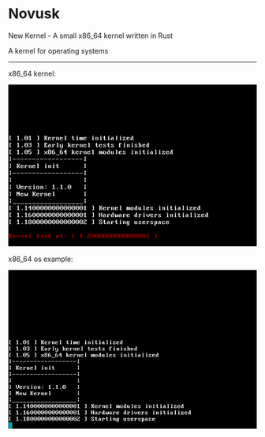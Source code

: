 # Novusk
New Kernel - A small x86_64 kernel written in Rust

A kernel for operating systems

---
x86_64 kernel:

![alt text][kernel_image]

[kernel_image]: kernel.png

x86_64 os example:

![alt text][os_image]

[os_image]: os_example.png